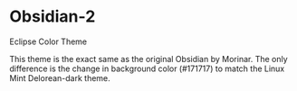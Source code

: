 Obsidian-2
==========

Eclipse Color Theme

This theme is the exact same as the original Obsidian by Morinar. The only difference is the change in 
background color (#171717) to match the Linux Mint Delorean-dark theme.  
